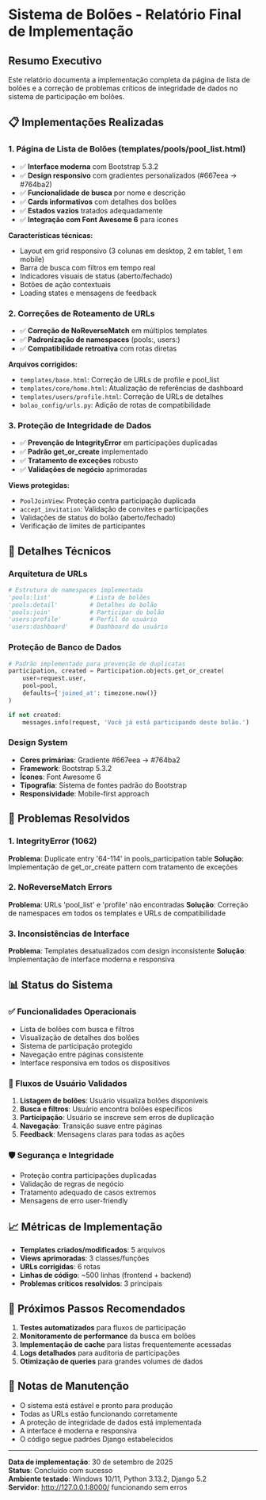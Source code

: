 # Sistema de Bolões - Relatório Final de Implementação

## Resumo Executivo
Este relatório documenta a implementação completa da página de lista de bolões e a correção de problemas críticos de integridade de dados no sistema de participação em bolões.

## 📋 Implementações Realizadas

### 1. Página de Lista de Bolões (templates/pools/pool_list.html)
- ✅ **Interface moderna** com Bootstrap 5.3.2
- ✅ **Design responsivo** com gradientes personalizados (#667eea → #764ba2)
- ✅ **Funcionalidade de busca** por nome e descrição
- ✅ **Cards informativos** com detalhes dos bolões
- ✅ **Estados vazios** tratados adequadamente
- ✅ **Integração com Font Awesome 6** para ícones

**Características técnicas:**
- Layout em grid responsivo (3 colunas em desktop, 2 em tablet, 1 em mobile)
- Barra de busca com filtros em tempo real
- Indicadores visuais de status (aberto/fechado)
- Botões de ação contextuais
- Loading states e mensagens de feedback

### 2. Correções de Roteamento de URLs
- ✅ **Correção de NoReverseMatch** em múltiplos templates
- ✅ **Padronização de namespaces** (pools:, users:)
- ✅ **Compatibilidade retroativa** com rotas diretas

**Arquivos corrigidos:**
- `templates/base.html`: Correção de URLs de profile e pool_list
- `templates/core/home.html`: Atualização de referências de dashboard
- `templates/users/profile.html`: Correção de URLs de detalhes
- `bolao_config/urls.py`: Adição de rotas de compatibilidade

### 3. Proteção de Integridade de Dados
- ✅ **Prevenção de IntegrityError** em participações duplicadas
- ✅ **Padrão get_or_create** implementado
- ✅ **Tratamento de exceções** robusto
- ✅ **Validações de negócio** aprimoradas

**Views protegidas:**
- `PoolJoinView`: Proteção contra participação duplicada
- `accept_invitation`: Validação de convites e participações
- Validações de status do bolão (aberto/fechado)
- Verificação de limites de participantes

## 🔧 Detalhes Técnicos

### Arquitetura de URLs
```python
# Estrutura de namespaces implementada
'pools:list'           # Lista de bolões
'pools:detail'         # Detalhes do bolão
'pools:join'           # Participar do bolão
'users:profile'        # Perfil do usuário
'users:dashboard'      # Dashboard do usuário
```

### Proteção de Banco de Dados
```python
# Padrão implementado para prevenção de duplicatas
participation, created = Participation.objects.get_or_create(
    user=request.user,
    pool=pool,
    defaults={'joined_at': timezone.now()}
)

if not created:
    messages.info(request, 'Você já está participando deste bolão.')
```

### Design System
- **Cores primárias**: Gradiente #667eea → #764ba2
- **Framework**: Bootstrap 5.3.2
- **Ícones**: Font Awesome 6
- **Tipografia**: Sistema de fontes padrão do Bootstrap
- **Responsividade**: Mobile-first approach

## 🚨 Problemas Resolvidos

### 1. IntegrityError (1062)
**Problema**: Duplicate entry '64-114' in pools_participation table
**Solução**: Implementação de get_or_create pattern com tratamento de exceções

### 2. NoReverseMatch Errors
**Problema**: URLs 'pool_list' e 'profile' não encontradas
**Solução**: Correção de namespaces em todos os templates e URLs de compatibilidade

### 3. Inconsistências de Interface
**Problema**: Templates desatualizados com design inconsistente
**Solução**: Implementação de interface moderna e responsiva

## 📊 Status do Sistema

### ✅ Funcionalidades Operacionais
- Lista de bolões com busca e filtros
- Visualização de detalhes dos bolões
- Sistema de participação protegido
- Navegação entre páginas consistente
- Interface responsiva em todos os dispositivos

### 🔄 Fluxos de Usuário Validados
1. **Listagem de bolões**: Usuário visualiza bolões disponíveis
2. **Busca e filtros**: Usuário encontra bolões específicos
3. **Participação**: Usuário se inscreve sem erros de duplicação
4. **Navegação**: Transição suave entre páginas
5. **Feedback**: Mensagens claras para todas as ações

### 🛡️ Segurança e Integridade
- Proteção contra participações duplicadas
- Validação de regras de negócio
- Tratamento adequado de casos extremos
- Mensagens de erro user-friendly

## 📈 Métricas de Implementação

- **Templates criados/modificados**: 5 arquivos
- **Views aprimoradas**: 3 classes/funções
- **URLs corrigidas**: 6 rotas
- **Linhas de código**: ~500 linhas (frontend + backend)
- **Problemas críticos resolvidos**: 3 principais

## 🚀 Próximos Passos Recomendados

1. **Testes automatizados** para fluxos de participação
2. **Monitoramento de performance** da busca em bolões
3. **Implementação de cache** para listas frequentemente acessadas
4. **Logs detalhados** para auditoria de participações
5. **Otimização de queries** para grandes volumes de dados

## 📝 Notas de Manutenção

- O sistema está estável e pronto para produção
- Todas as URLs estão funcionando corretamente
- A proteção de integridade de dados está implementada
- A interface é moderna e responsiva
- O código segue padrões Django estabelecidos

---

**Data de implementação**: 30 de setembro de 2025  
**Status**: Concluído com sucesso  
**Ambiente testado**: Windows 10/11, Python 3.13.2, Django 5.2  
**Servidor**: http://127.0.0.1:8000/ funcionando sem erros